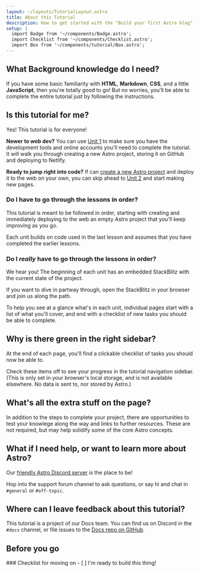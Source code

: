 ```yaml
---
layout: ~/layouts/TutorialLayout.astro
title: About this Tutorial
description: How to get started with the "Build your first Astro blog" tutorial.
setup: |
  import Badge from '~/components/Badge.astro';
  import Checklist from '~/components/Checklist.astro';
  import Box from '~/components/tutorial/Box.astro';
---
```

## What Background knowledge do I need?

If you have some basic familiarity with **HTML**, **Markdown**, **CSS**, and a little **JavaScript**, then you're totally good to go! But no worries, you'll be able to complete the entire tutorial just by following the instructions.

## Is this tutorial for me?

Yes! This tutorial is for everyone!

**Newer to web dev?** You can use [Unit 1](/en/tutorial/1-setup/) to make sure you have the development tools and online accounts you'll need to complete the tutorial. It will walk you through creating a new Astro project, storing it on GitHub and deploying to Netlify.

**Ready to jump right into code?** If can [create a new Astro project](/en/install/auto/) and deploy it to the web on your own, you can skip ahead to [Unit 2](/en/tutorial/2-pages/) and start making new pages.

### Do I have to go through the lessons in order?

This tutorial is meant to be followed in order, starting with creating and immediately deploying to the web an empty Astro project that you'll keep improving as you go. 

Each unit builds on code used in the last lesson and assumes that you have completed the earlier lessons.

### Do I _really_ have to go through the lessons in order?

We hear you! The beginning of each unit has an embedded StackBlitz with the current state of the project. 

If you want to dive in partway through, open the StackBlitz in your browser and join us along the path.

To help you see at a glance what's in each unit, individual pages start with a list of what you'll cover, and end with a checklist of new tasks you should be able to complete.  

## Why is there green in the right sidebar?

At the end of each page, you'll find a clickable checklist of tasks you should now be able to.

Check these items off to see your progress in the tutorial navigation sidebar. (This is only set in your browser's local storage, and is not available elsewhere. No data is sent to, nor stored by Astro.) 

## What's all the extra stuff on the page?

In addition to the steps to complete your project, there are opportunities to test your knowlege along the way and links to further resources. These are not required, but may help solidify some of the core Astro concepts.

## What if I need help, or want to learn more about Astro?

Our [friendly Astro Discord server](https://astro.build/chat) is the place to be! 

Hop into the support forum channel to ask questions, or say hi and chat in `#general` or `#off-topic`.

## Where can I leave feedback about this tutorial?

This tutorial is a project of our Docs team. You can find us on Discord in the `#docs` channel, or file issues to the [Docs repo on GitHub](https://withastro/astro/docs/issues). 

## Before you go

<Box icon="check-list">
### Checklist for moving on

<Checklist>
- [ ] I'm ready to build this thing!
</Checklist>
</Box>
